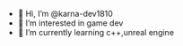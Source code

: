 - 👋 Hi, I’m @karna-dev1810
- 👀 I’m interested in game dev
- 🌱 I’m currently learning c++,unreal engine



